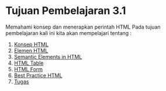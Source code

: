 # Tujuan Pembelajaran 3.1
Memahami konsep dan menerapkan perintah HTML
Pada tujuan pembelajaran kali ini kita akan mempelajari tentang :
1. [Konsep HTML](1_konsep_html.md)
2. [Elemen HTML](https://www.w3schools.com/html/html_basic.asp)
3. [Semantic Elements in HTML](https://www.w3schools.com/html/html5_semantic_elements.asp)
4. [HTML Table](https://developer.mozilla.org/en-US/docs/Learn/HTML/Tables)
5. [HTML Form](https://www.w3schools.com/html/html_forms.asp)
6. [Best Practice HTML](https://github.com/hail2u/html-best-practices/blob/main/README.id.md)
7. [Tugas](assigment_html.md)